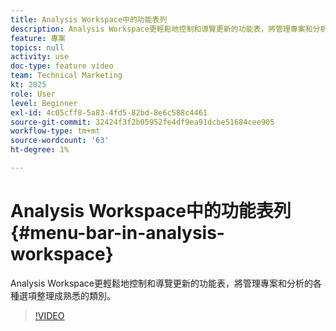 ```yaml
---
title: Analysis Workspace中的功能表列
description: Analysis Workspace更輕鬆地控制和導覽更新的功能表，將管理專案和分析的各種選項整理成熟悉的類別。
feature: 專案
topics: null
activity: use
doc-type: feature video
team: Technical Marketing
kt: 2025
role: User
level: Beginner
exl-id: 4c05cff8-5a83-4fd5-82bd-8e6c588c4461
source-git-commit: 32424f3f2b05952fe4df9ea91dcbe51684cee905
workflow-type: tm+mt
source-wordcount: '63'
ht-degree: 1%

---
```


# Analysis Workspace中的功能表列 {#menu-bar-in-analysis-workspace}

Analysis Workspace更輕鬆地控制和導覽更新的功能表，將管理專案和分析的各種選項整理成熟悉的類別。

>[!VIDEO](https://video.tv.adobe.com/v/23965/?quality=12)

